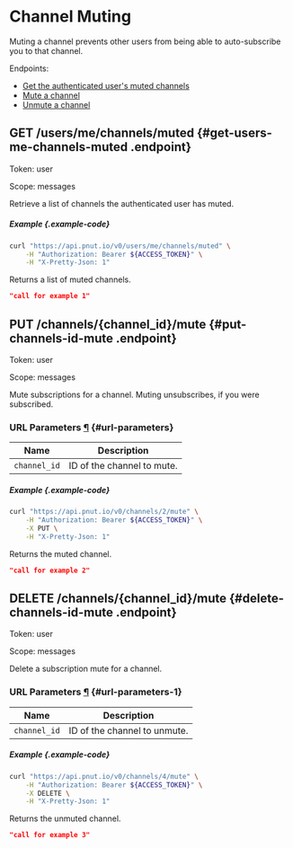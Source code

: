 # Channel Muting

Muting a channel prevents other users from being able to auto-subscribe you to that channel.

Endpoints:

* [Get the authenticated user's muted channels](#get-users-me-channels-muted)
* [Mute a channel](#put-channels-id-mute)
* [Unmute a channel](#delete-channels-id-mute)


## <span class="method method-get">GET</span> /users/me/channels/muted {#get-users-me-channels-muted .endpoint}

Token: <span class="endpoint-meta">user</span>

Scope: <span class="endpoint-meta">messages</span>

Retrieve a list of channels the authenticated user has muted.

##### Example {.example-code}

```bash
curl "https://api.pnut.io/v0/users/me/channels/muted" \
    -H "Authorization: Bearer ${ACCESS_TOKEN}" \
    -H "X-Pretty-Json: 1"
```

Returns a list of muted channels.

```json
"call for example 1"
```



## <span class="method method-put">PUT</span> /channels/<span class="call-param">{channel_id}</span>/mute {#put-channels-id-mute .endpoint}

Token: <span class="endpoint-meta">user</span>

Scope: <span class="endpoint-meta">messages</span>

Mute subscriptions for a channel. Muting unsubscribes, if you were subscribed.

### URL Parameters [&para;](#url-parameters) {#url-parameters}

Name|Description
-|-
`channel_id`|ID of the channel to mute.


##### Example {.example-code}

```bash
curl "https://api.pnut.io/v0/channels/2/mute" \
    -H "Authorization: Bearer ${ACCESS_TOKEN}" \
    -X PUT \
    -H "X-Pretty-Json: 1"
```

Returns the muted channel.

```json
"call for example 2"
```



## <span class="method method-delete">DELETE</span> /channels/<span class="call-param">{channel_id}</span>/mute {#delete-channels-id-mute .endpoint}

Token: <span class="endpoint-meta">user</span>

Scope: <span class="endpoint-meta">messages</span>

Delete a subscription mute for a channel.

### URL Parameters [&para;](#url-parameters-1) {#url-parameters-1}

Name|Description
-|-
`channel_id`|ID of the channel to unmute.


##### Example {.example-code}

```bash
curl "https://api.pnut.io/v0/channels/4/mute" \
    -H "Authorization: Bearer ${ACCESS_TOKEN}" \
    -X DELETE \
    -H "X-Pretty-Json: 1"
```

Returns the unmuted channel.

```json
"call for example 3"
```